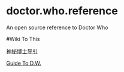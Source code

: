 # doctor.who.reference
An open source reference to Doctor Who

#Wiki To This

[神秘博士导引](https://github.com/greatbody/doctor.who.reference/wiki)

[Guide To D.W.](https://github.com/greatbody/doctor.who.reference/wiki)
